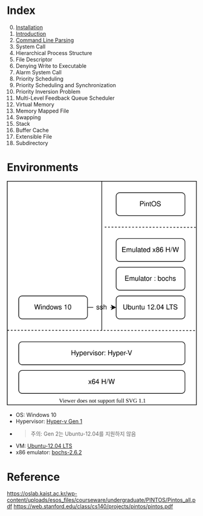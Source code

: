 # Index
0. [Installation](./00-installation.md)
1. [Introduction](./01-Introduction.md)
2. [Command Line Parsing](./02-command-line-parsing.md)
3. System Call
4. Hierarchical Process Structure
5. File Descriptor
6. Denying Write to Executable
7. Alarm System Call
8. Priority Scheduling
9. Priority Scheduling and Synchronization
10. Priority Inversion Problem
11. Multi-Level Feedback Queue Scheduler
12. Virtual Memory
13. Memory Mapped File
14. Swapping
15. Stack
16. Buffer Cache
17. Extensible File
18. Subdirectory


# Environments
![](env.svg)

* OS: Windows 10
* Hypervisor: [Hyper-v Gen 1](https://en.wikipedia.org/wiki/Hyper-V)
* > 주의: Gen 2는 Ubuntu-12.04를 지원하지 않음
* VM: [Ubuntu-12.04 LTS](https://old-releases.ubuntu.com/releases/12.04/ubuntu-12.04-desktop-i386.iso)
* x86 emulator: [bochs-2.6.2](https://en.wikipedia.org/wiki/Bochs)


# Reference
https://oslab.kaist.ac.kr/wp-content/uploads/esos_files/courseware/undergraduate/PINTOS/Pintos_all.pdf
https://web.stanford.edu/class/cs140/projects/pintos/pintos.pdf